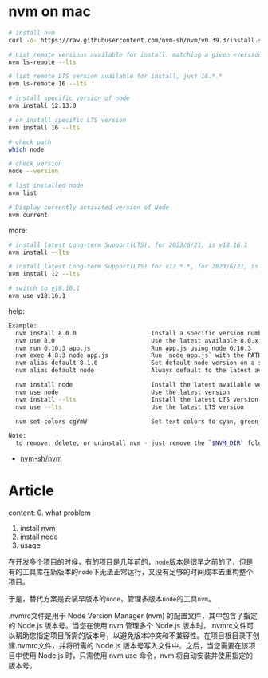 # nvm on mac

```sh
# install nvm
curl -o- https://raw.githubusercontent.com/nvm-sh/nvm/v0.39.3/install.sh | bash

# List remote versions available for install, matching a given <version> if provided --lts  When listing, only show LTS(long-term support) versions
nvm ls-remote --lts

# list remote LTS version available for install, just 16.*.*
nvm ls-remote 16 --lts

# install specific version of node
nvm install 12.13.0

# or install specific LTS version
nvm install 16 --lts

# check path
which node

# check version
node --version

# list installed node
nvm list

# Display currently activated version of Node
nvm current
```

more:

```sh
# install latest Long-term Support(LTS), for 2023/6/21, is v18.16.1
nvm install --lts

# install latest Long-term Support(LTS) for v12.*.*, for 2023/6/21, is v12.22.12
nvm install 12 --lts

# switch to v18.16.1
nvm use v18.16.1
```

help:
```sh
Example:
  nvm install 8.0.0                     Install a specific version number
  nvm use 8.0                           Use the latest available 8.0.x release
  nvm run 6.10.3 app.js                 Run app.js using node 6.10.3
  nvm exec 4.8.3 node app.js            Run `node app.js` with the PATH pointing to node 4.8.3
  nvm alias default 8.1.0               Set default node version on a shell
  nvm alias default node                Always default to the latest available node version on a shell

  nvm install node                      Install the latest available version
  nvm use node                          Use the latest version
  nvm install --lts                     Install the latest LTS version
  nvm use --lts                         Use the latest LTS version

  nvm set-colors cgYmW                  Set text colors to cyan, green, bold yellow, magenta, and white

Note:
  to remove, delete, or uninstall nvm - just remove the `$NVM_DIR` folder (usually `~/.nvm`)
```

- [nvm-sh/nvm](https://github.com/nvm-sh/nvm)


# Article

content:
0. what problem
1. install nvm
2. install node 
3. usage

在开发多个项目的时候，有的项目是几年前的，`node`版本是很早之前的了，但是有的工具库在新版本的`node`下无法正常运行，又没有足够的时间成本去重构整个项目。

于是，替代方案是安装早版本的`node`，管理多版本`node`的工具`nvm`。


.nvmrc文件是用于 Node Version Manager (nvm) 的配置文件，其中包含了指定的 Node.js 版本号。当您在使用 nvm 管理多个 Node.js 版本时，.nvmrc文件可以帮助您指定项目所需的版本号，以避免版本冲突和不兼容性。在项目根目录下创建.nvmrc文件，并将所需的 Node.js 版本号写入文件中。之后，当您需要在该项目中使用 Node.js 时，只需使用 nvm use 命令，nvm 将自动安装并使用指定的版本号。